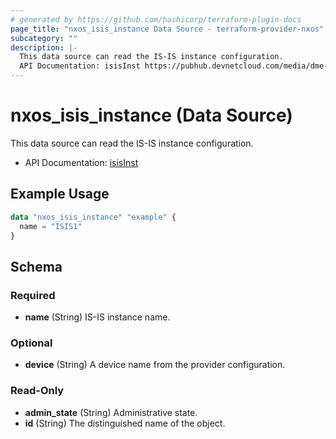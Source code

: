 ```yaml
---
# generated by https://github.com/hashicorp/terraform-plugin-docs
page_title: "nxos_isis_instance Data Source - terraform-provider-nxos"
subcategory: ""
description: |-
  This data source can read the IS-IS instance configuration.
  API Documentation: isisInst https://pubhub.devnetcloud.com/media/dme-docs-10-2-2/docs/Routing%20and%20Forwarding/isis:Inst/
---
```


# nxos_isis_instance (Data Source)

This data source can read the IS-IS instance configuration.

- API Documentation: [isisInst](https://pubhub.devnetcloud.com/media/dme-docs-10-2-2/docs/Routing%20and%20Forwarding/isis:Inst/)

## Example Usage

```terraform
data "nxos_isis_instance" "example" {
  name = "ISIS1"
}
```

<!-- schema generated by tfplugindocs -->
## Schema

### Required

- **name** (String) IS-IS instance name.

### Optional

- **device** (String) A device name from the provider configuration.

### Read-Only

- **admin_state** (String) Administrative state.
- **id** (String) The distinguished name of the object.


